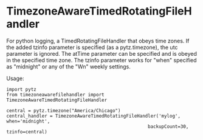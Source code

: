 # TimezoneAwareTimedRotatingFileHandler
For python logging, a TimedRotatingFileHandler that obeys time zones.  If the added tzinfo parameter is specified (as a pytz.timezone), the utc parameter is ignored.  The atTime parameter can be specified and is obeyed in the specified time zone.  The tzinfo parameter works for "when" specified as "midnight" or any of the "Wn" weekly settings.

Usage:

    import pytz
    from timezoneawarefilehandler import TimezoneAwareTimedRotatingFileHandler
    
    central = pytz.timezone("America/Chicago")
    central_handler = TimezoneAwareTimedRotatingFileHandler('mylog', when='midnight',
                                                        backupCount=30, tzinfo=central)
